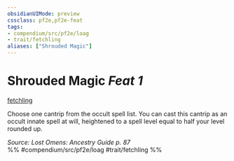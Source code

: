 ```yaml
---
obsidianUIMode: preview
cssclass: pf2e,pf2e-feat
tags:
- compendium/src/pf2e/loag
- trait/fetchling
aliases: ["Shrouded Magic"]
---
```

# Shrouded Magic  *Feat 1*  
[fetchling](fetchling-b2.md "Fetchling Ancestry & Heritage Trait")  


Choose one cantrip from the occult spell list. You can cast this cantrip as an occult innate spell at will, heightened to a spell level equal to half your level rounded up.

*Source: Lost Omens: Ancestry Guide p. 87*  
%% #compendium/src/pf2e/loag #trait/fetchling %%